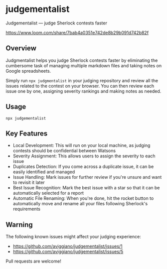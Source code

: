 # judgementalist

Judgementalist — judge Sherlock contests faster

https://www.loom.com/share/7bab4a0351e742de8b29b091d742b82f

## Overview

Judgmentalist helps you judge Sherlock contests faster by eliminating the cumbersome task of managing multiple markdown files and taking notes on Google spreadsheets. 

Simply run `npx judgmentalist` in your judging repository and review all the issues related to the contest on your browser. You can then review each issue one by one, assigning severity rankings and making notes as needed.


## Usage

```
npx judgementalist
```

## Key Features

- Local Development: This will run on your local machine, as judging contests should be confidential between Watsons
- Severity Assignment: This allows users to assign the severity to each issue
- Duplicates Detection: If you come across a duplicate issue, it can be easily identified and managed
- Issue Handling: Mark issues for further review if you're unsure and want to revisit it later
- Best Issue Recognition: Mark the best issue with a star so that it can be automatically selected for a report
- Automatic File Renaming: When you're done, hit the rocket button to automatically move and rename all your files following Sherlock's requirements

## Warning

The following known issues might affect your judging experience:
- https://github.com/aviggiano/judgementalist/issues/1
- https://github.com/aviggiano/judgementalist/issues/5

Pull requests are welcome!

